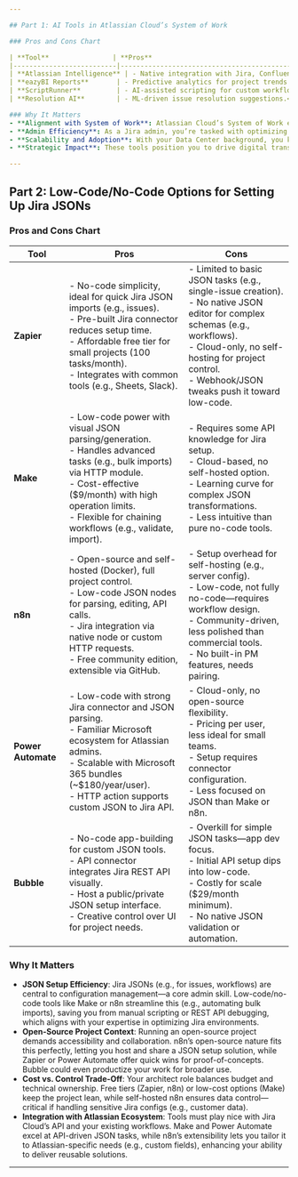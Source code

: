 ```yaml
---

## Part 1: AI Tools in Atlassian Cloud’s System of Work

### Pros and Cons Chart

| **Tool**                | **Pros**                                                                                       | **Cons**                                                                                      |
|--------------------------|-----------------------------------------------------------------------------------------------|----------------------------------------------------------------------------------------------|
| **Atlassian Intelligence** | - Native integration with Jira, Confluence, etc., no setup overhead.<br>- Natural language JQL simplifies queries for all users.<br>- AI work breakdown speeds up sprint planning.<br>- Context-aware, leverages Teamwork Graph for org-specific insights.<br>- Admin-configurable via Project Settings. | - Limited to Premium/Enterprise tiers (costly for small orgs).<br>- AI features still maturing, may lack depth for complex customizations.<br>- Dependent on Atlassian’s roadmap, less flexibility than third-party tools.<br>- Data privacy concerns with OpenAI integration (e.g., EU compliance). |
| **eazyBI Reports**       | - Predictive analytics for project trends (e.g., sprint velocity).<br>- Enhances Jira dashboards with actionable insights.<br>- Flexible reporting for technical and business teams.<br>- Marketplace-supported, reliable updates. | - Primarily reporting-focused, not workflow automation.<br>- Requires setup and learning curve for advanced AI features.<br>- Additional licensing cost (~$10-$50/month depending on users).<br>- Less native than Atlassian Intelligence. |
| **ScriptRunner**         | - AI-assisted scripting for custom workflows (e.g., auto-notifications).<br>- Reduces admin workload with automation suggestions.<br>- Highly customizable for Jira Cloud.<br>- Strong community support via Adaptavist. | - Low-code, requires scripting knowledge for full use.<br>- AI suggestions are basic, not generative like Atlassian Intelligence.<br>- Pricing scales with users (~$10-$100/month).<br>- Overhead for non-technical admins. |
| **Resolution AI**        | - ML-driven issue resolution suggestions.<br>- Auto-categorizes tickets, improving ITSM efficiency.<br>- Tailored to Jira Service Management.<br>- Marketplace integration ensures compatibility. | - Narrow focus on service desks, less versatile for dev teams.<br>- Setup requires training data from your instance.<br>- Cost adds up (~$20-$50/month depending on scale).<br>- Less control over AI logic vs. custom scripting. |

### Why It Matters
- **Alignment with System of Work**: Atlassian Cloud’s System of Work emphasizes seamless planning, tracking, and collaboration. AI tools like Atlassian Intelligence directly enhance these pillars (e.g., JQL automation for tracking, work breakdown for planning), reducing friction for users and admins. Third-party tools like ScriptRunner and eazyBI fill gaps (e.g., automation, reporting) that native AI hasn’t fully addressed yet.
- **Admin Efficiency**: As a Jira admin, you’re tasked with optimizing workflows and user experiences. AI reduces manual configuration (e.g., auto-generated tasks) and empowers non-technical users, freeing you to focus on architecture-level tasks like schema design or integrations.
- **Scalability and Adoption**: With your Data Center background, you know scalability matters. AI tools must support growing teams without breaking budgets or governance (e.g., GDPR). Native tools scale with Atlassian’s infrastructure, while Marketplace apps offer flexibility but add cost complexity.
- **Strategic Impact**: These tools position you to drive digital transformation—e.g., using insights from eazyBI to justify resource allocation or Resolution AI to boost ITSM SLAs—enhancing your influence as an architect.

---
```


## Part 2: Low-Code/No-Code Options for Setting Up Jira JSONs

### Pros and Cons Chart

| **Tool**         | **Pros**                                                                                       | **Cons**                                                                                      |
|-------------------|-----------------------------------------------------------------------------------------------|----------------------------------------------------------------------------------------------|
| **Zapier**        | - No-code simplicity, ideal for quick Jira JSON imports (e.g., issues).<br>- Pre-built Jira connector reduces setup time.<br>- Affordable free tier for small projects (100 tasks/month).<br>- Integrates with common tools (e.g., Sheets, Slack). | - Limited to basic JSON tasks (e.g., single-issue creation).<br>- No native JSON editor for complex schemas (e.g., workflows).<br>- Cloud-only, no self-hosting for project control.<br>- Webhook/JSON tweaks push it toward low-code. |
| **Make**          | - Low-code power with visual JSON parsing/generation.<br>- Handles advanced tasks (e.g., bulk imports) via HTTP module.<br>- Cost-effective ($9/month) with high operation limits.<br>- Flexible for chaining workflows (e.g., validate, import). | - Requires some API knowledge for Jira setup.<br>- Cloud-based, no self-hosted option.<br>- Learning curve for complex JSON transformations.<br>- Less intuitive than pure no-code tools. |
| **n8n**           | - Open-source and self-hosted (Docker), full project control.<br>- Low-code JSON nodes for parsing, editing, API calls.<br>- Jira integration via native node or custom HTTP requests.<br>- Free community edition, extensible via GitHub. | - Setup overhead for self-hosting (e.g., server config).<br>- Low-code, not fully no-code—requires workflow design.<br>- Community-driven, less polished than commercial tools.<br>- No built-in PM features, needs pairing. |
| **Power Automate**| - Low-code with strong Jira connector and JSON parsing.<br>- Familiar Microsoft ecosystem for Atlassian admins.<br>- Scalable with Microsoft 365 bundles (~$180/year/user).<br>- HTTP action supports custom JSON to Jira API. | - Cloud-only, no open-source flexibility.<br>- Pricing per user, less ideal for small teams.<br>- Setup requires connector configuration.<br>- Less focused on JSON than Make or n8n. |
| **Bubble**        | - No-code app-building for custom JSON tools.<br>- API connector integrates Jira REST API visually.<br>- Host a public/private JSON setup interface.<br>- Creative control over UI for project needs. | - Overkill for simple JSON tasks—app dev focus.<br>- Initial API setup dips into low-code.<br>- Costly for scale ($29/month minimum).<br>- No native JSON validation or automation. |

### Why It Matters
- **JSON Setup Efficiency**: Jira JSONs (e.g., for issues, workflows) are central to configuration management—a core admin skill. Low-code/no-code tools like Make or n8n streamline this (e.g., automating bulk imports), saving you from manual scripting or REST API debugging, which aligns with your expertise in optimizing Jira environments.
- **Open-Source Project Context**: Running an open-source project demands accessibility and collaboration. n8n’s open-source nature fits this perfectly, letting you host and share a JSON setup solution, while Zapier or Power Automate offer quick wins for proof-of-concepts. Bubble could even productize your work for broader use.
- **Cost vs. Control Trade-Off**: Your architect role balances budget and technical ownership. Free tiers (Zapier, n8n) or low-cost options (Make) keep the project lean, while self-hosted n8n ensures data control—critical if handling sensitive Jira configs (e.g., customer data).
- **Integration with Atlassian Ecosystem**: Tools must play nice with Jira Cloud’s API and your existing workflows. Make and Power Automate excel at API-driven JSON tasks, while n8n’s extensibility lets you tailor it to Atlassian-specific needs (e.g., custom fields), enhancing your ability to deliver reusable solutions.

---


